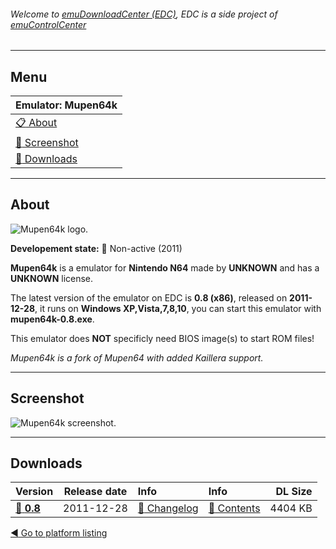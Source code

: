 ###### Welcome to [emuDownloadCenter (EDC)](https://github.com/PhoenixInteractiveNL/emuDownloadCenter/wiki/), EDC is a side project of [emuControlCenter](https://github.com/PhoenixInteractiveNL/emuControlCenter/wiki/)
***
## Menu
| **Emulator: Mupen64k** |
|:---------|
| [:clipboard: About](#about) |
| [:sunrise: Screenshot](#screenshot) |
| [:floppy_disk: Downloads](#downloads) |
***
## About
![](https://github.com/PhoenixInteractiveNL/emuDownloadCenter/wiki/images_emulator/mupen64k_logo_200.jpg "Mupen64k logo.")

**Developement state:** :red_circle: Non-active (2011)

**Mupen64k** is a emulator for **Nintendo N64** made by **UNKNOWN** and has a **UNKNOWN** license.

The latest version of the emulator on EDC is **0.8 (x86)**, released on **2011-12-28**, it runs on **Windows XP,Vista,7,8,10**, you can start this emulator with **mupen64k-0.8.exe**.

This emulator does **NOT** specificly need BIOS image(s) to start ROM files!

_Mupen64k is a fork of Mupen64 with added Kaillera support._
***
## Screenshot
![](https://raw.githubusercontent.com/PhoenixInteractiveNL/emuDownloadCenter/master/hooks/mupen64k/emulator_screenshot_01.jpg "Mupen64k screenshot.")
***
## Downloads
| Version  | Release date  | Info       | Info       | DL Size    |
|:---------|:-------------:|:-----------|:-----------|-----------:|
| [:floppy_disk: **0.8**](https://github.com/PhoenixInteractiveNL/edc-repo0004/raw/master/mupen64k/0.8.7z) | 2011-12-28 | [:page_facing_up: Changelog](https://github.com/PhoenixInteractiveNL/edc-repo0004/blob/master/mupen64k/0.8_changelog.txt) | [:mag_right: Contents](https://github.com/PhoenixInteractiveNL/edc-repo0004/blob/master/mupen64k/0.8_contents.txt) | 4404 KB |

[:arrow_backward: Go to platform listing](https://github.com/PhoenixInteractiveNL/emuDownloadCenter/wiki/EDC-Platform-List)
